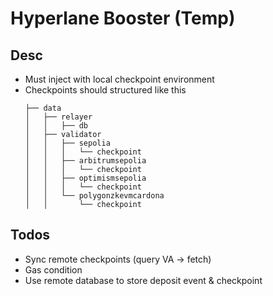 # Hyperlane Booster (Temp)

## Desc
* Must inject with local checkpoint environment
* Checkpoints should structured like this
  ```
  ├── data
  │   ├── relayer
  │   │   ├── db
  │   ├── validator
  │   │   ├── sepolia
  │   │   │   └── checkpoint
  │   │   ├── arbitrumsepolia
  │   │   │   └── checkpoint
  │   │   ├── optimismsepolia
  │   │   │   └── checkpoint
  │   │   └── polygonzkevmcardona
  │   │       └── checkpoint
  ```

## Todos
* Sync remote checkpoints (query VA -> fetch)
* Gas condition
* Use remote database to store deposit event & checkpoint
